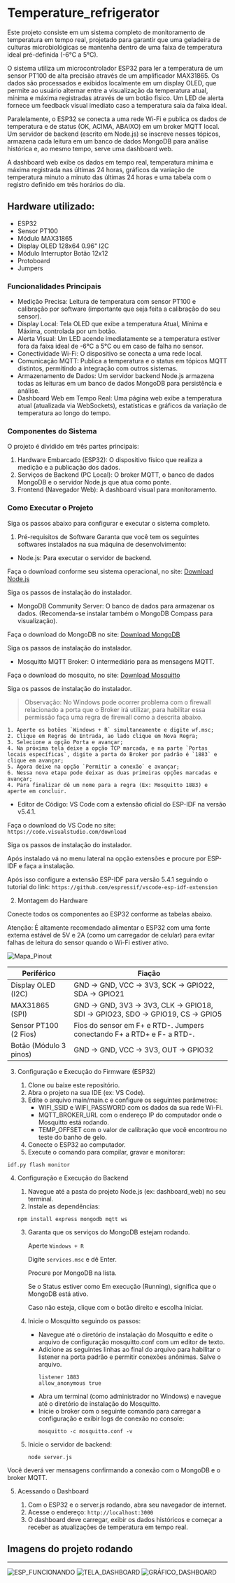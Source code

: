 # Temperature_refrigerator
Este projeto consiste em um sistema completo de monitoramento de temperatura em tempo real, projetado para garantir que uma geladeira de culturas microbiológicas se mantenha dentro de uma faixa de temperatura ideal pré-definida (-6°C a 5°C).

O sistema utiliza um microcontrolador ESP32 para ler a temperatura de um sensor PT100 de alta precisão através de um amplificador MAX31865. Os dados são processados e exibidos localmente em um display OLED, que permite ao usuário alternar entre a visualização da temperatura atual, mínima e máxima registradas através de um botão físico. Um LED de alerta fornece um feedback visual imediato caso a temperatura saia da faixa ideal.

Paralelamente, o ESP32 se conecta a uma rede Wi-Fi e publica os dados de temperatura e de status (OK, ACIMA, ABAIXO) em um broker MQTT local. Um servidor de backend (escrito em Node.js) se inscreve nesses tópicos, armazena cada leitura em um banco de dados MongoDB para análise histórica e, ao mesmo tempo, serve uma dashboard web.

A dashboard web exibe os dados em tempo real, temperatura mínima e máxima registrada nas últimas 24 horas, gráficos da variação de temperatura minuto a minuto das últimas 24 horas e uma tabela com o registro definido em três horários do dia.

## Hardware utilizado:
- ESP32
- Sensor PT100
- Módulo MAX31865
- Display OLED 128x64 0.96" I2C 
- Módulo Interruptor Botão 12x12
- Protoboard
- Jumpers

### Funcionalidades Principais

- Medição Precisa: Leitura de temperatura com sensor PT100 e calibração por software (importante que seja feita a calibração do seu sensor).
- Display Local: Tela OLED que exibe a temperatura Atual, Mínima e Máxima, controlada por um botão.
- Alerta Visual: Um LED acende imediatamente se a temperatura estiver fora da faixa ideal de -6°C a 5°C ou em caso de falha no sensor.
- Conectividade Wi-Fi: O dispositivo se conecta a uma rede local.
- Comunicação MQTT: Publica a temperatura e o status em tópicos MQTT distintos, permitindo a integração com outros sistemas.
- Armazenamento de Dados: Um servidor backend Node.js armazena todas as leituras em um banco de dados MongoDB para persistência e análise.
- Dashboard Web em Tempo Real: Uma página web exibe a temperatura atual (atualizada via WebSockets), estatísticas e gráficos da variação de temperatura ao longo do tempo.

### Componentes do Sistema

O projeto é dividido em três partes principais:
1. Hardware Embarcado (ESP32): O dispositivo físico que realiza a medição e a publicação dos dados.
2. Serviços de Backend (PC Local): O broker MQTT, o banco de dados MongoDB e o servidor Node.js que atua como ponte.
3. Frontend (Navegador Web): A dashboard visual para monitoramento.

### Como Executar o Projeto

Siga os passos abaixo para configurar e executar o sistema completo.

1. Pré-requisitos de Software
Garanta que você tem os seguintes softwares instalados na sua máquina de desenvolvimento:
- Node.js: Para executar o servidor de backend.
  
Faça o download conforme seu sistema operacional, no site: [Download Node.js](https://www.nodejs.tech/pt-br/download)

Siga os passos de instalação do instalador.

- MongoDB Community Server: O banco de dados para armazenar os dados. (Recomenda-se instalar também o MongoDB Compass para visualização).

Faça o download do MongoDB no site: [Download MongoDB](https://www.mongodb.com/try/download/community)

Siga os passos de instalação do instalador.

- Mosquitto MQTT Broker: O intermediário para as mensagens MQTT.

Faça o download do mosquito, no site: [Download Mosquitto](https://mosquitto.org/download/)

Siga os passos de instalação do instalador.

> Observação: No Windows pode ocorrer problema com o firewall relacionado a porta que o Broker irá utilizar, para habilitar essa permissão faça uma regra de firewall como a descrita abaixo.
```
1. Aperte os botões `Windows + R` simultaneamente e digite wf.msc;
2. Clique em Regras de Entrada, ao lado clique em Nova Regra;
3. Selecione a opção Porta e avançar;
4. Na próxima tela deixe a opção TCP marcada, e na parte `Portas locais específicas`, digite a porta do Broker por padrão é `1883` e clique em avançar;
5. Agora deixe na opção `Permitir a conexão` e avançar;
6. Nessa nova etapa pode deixar as duas primeiras opções marcadas e avançar;
4. Para finalizar dê um nome para a regra (Ex: Mosquitto 1883) e aperte em concluir.
```

- Editor de Código: VS Code com a extensão oficial do ESP-IDF na versão v5.4.1.

Faça o download do VS Code no site: `https://code.visualstudio.com/download`

Siga os passos de instalação do instalador.

Após instalado vá no menu lateral na opção extensões e procure por ESP-IDF e faça a instalação.

Após isso configure a extensão ESP-IDF para versão 5.4.1 seguindo o tutorial do link: `https://github.com/espressif/vscode-esp-idf-extension`

2. Montagem do Hardware

Conecte todos os componentes ao ESP32 conforme as tabelas abaixo.

Atenção: É altamente recomendado alimentar o ESP32 com uma fonte externa estável de 5V e 2A (como um carregador de celular) para evitar falhas de leitura do sensor quando o Wi-Fi estiver ativo.

![Mapa_Pinout](img/MAPA_PINOUT.svg)

| Periférico | Fiação | 
| -------- | ----- |
| Display OLED (I2C)| GND -> GND, VCC -> 3V3, SCK -> GPIO22, SDA -> GPIO21 |
| MAX31865 (SPI)|GND -> GND, 3V3 -> 3V3, CLK -> GPIO18, SDI -> GPIO23, SDO -> GPIO19, CS -> GPIO5|
| Sensor PT100 (2 Fios)| Fios do sensor em F+ e RTD-. Jumpers conectando F+ a RTD+ e F- a RTD-.|
| Botão (Módulo 3 pinos)| GND -> GND, VCC -> 3V3, OUT -> GPIO32|

3. Configuração e Execução do Firmware (ESP32)
  
    1.	Clone ou baixe este repositório.
    2.	Abra o projeto na sua IDE (ex: VS Code).
    3.	Edite o arquivo main/main.c e configure os seguintes parâmetros:
        - WIFI_SSID e WIFI_PASSWORD com os dados da sua rede Wi-Fi.
        - MQTT_BROKER_URL com o endereço IP do computador onde o Mosquitto está rodando.
        -	TEMP_OFFSET com o valor de calibração que você encontrou no teste do banho de gelo.
    4.	Conecte o ESP32 ao computador.
    5.	Execute o comando para compilar, gravar e monitorar:

```
idf.py flash monitor
```

4. Configuração e Execução do Backend
    1.	Navegue até a pasta do projeto Node.js (ex: dashboard_web) no seu terminal.
    2.	Instale as dependências:

    ```
    npm install express mongodb mqtt ws
    ```
    3.	Garanta que os serviços do MongoDB estejam rodando.
   
        Aperte `Windows + R`

        Digite `services.msc` e dê Enter.
        
        Procure por MongoDB na lista.
        
        Se o Status estiver como Em execução (Running), significa que o MongoDB está ativo.
        
        Caso não esteja, clique com o botão direito e escolha Iniciar.
      	
    4.	Inicie o Mosquitto seguindo os passos:
   
        -	Navegue até o diretório de instalação do Mosquitto e edite o arquivo de configuração mosquitto.conf com um editor de texto.
        -	Adicione as seguintes linhas ao final do arquivo para habilitar o listener na porta padrão e permitir conexões anônimas. Salve o arquivo.
            ```
            listener 1883
            allow_anonymous true
            ```
        -	Abra um terminal (como administrador no Windows) e navegue até o diretório de instalação do Mosquitto.
        -	Inicie o broker com o seguinte comando para carregar a configuração e exibir logs de conexão no console:
            ```
            mosquitto -c mosquitto.conf -v
            ```

    5.	Inicie o servidor de backend:

        ```
      	node server.js
        ```

Você deverá ver mensagens confirmando a conexão com o MongoDB e o broker MQTT.

5. Acessando o Dashboard
   
    1.	Com o ESP32 e o server.js rodando, abra seu navegador de internet.
    2.	Acesse o endereço: `http://localhost:3000`
    3.	O dashboard deve carregar, exibir os dados históricos e começar a receber as atualizações de temperatura em tempo real.

## Imagens do projeto rodando
<hr>

![ESP_FUNCIONANDO](img/ESP-FUNCIONANDO.jpg)
![TELA_DASHBOARD](img/dashboard_temperatura.jpg)
![GRÁFICO_DASHBOARD](img/dashboard_grafico.jpg)
